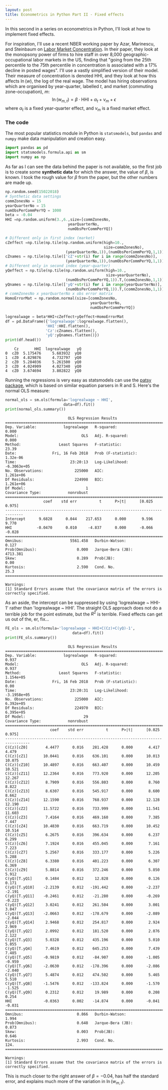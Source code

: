 ```yaml
---
layout: post
title: Econometrics in Python Part II - Fixed effects
---
```



In this second in a series on econometrics in Python, I'll look at how to implement fixed effects.

For inspiration, I'll use a recent NBER working paper by Azar, Marinescu, and Steinbaum on [Labor Market Concentration](http://www.nber.org/papers/w24147). In their paper, they look at the monopsony power of firms to hire staff in over 8,000 geographic-occupational labor markets in the US, finding that "going from the 25th percentile to the 75th percentile in concentration is associated with a 17% decline in posted wages". I'll use a vastly simplified version of their model. Their measure of concentration is denoted $\text{HHI}$, and they look at how this affects $\ln(w)$, the log of the real wage. The model has hiring observations which are organised by year-quarter, labelled $t$, and market (commuting zone-occupation), $m$:
$$
\ln(w_{m,t}) = \beta \cdot\text{HHI}+\alpha_t+\nu_m+\epsilon
$$
where $\alpha_t$ is a fixed year-quarter effect, and $\nu_m$ is a fixed market effect.

### The code
The most popular statistics module in Python is ```statsmodels```, but ```pandas``` and ```numpy``` make data manipulation and creation easy.
```python
import pandas as pd
import statsmodels.formula.api as sm
import numpy as np
```
As far as I can see the data behind the paper is not available, so the first job is to create some **synthetic data** for which the answer, the value of $\beta$, is known. I took the rough value for $\beta$ from the paper, but the other numbers are made up.


```python
np.random.seed(15022018)
# Synthetic data settings
commZonesNo = 15
yearQuarterNo = 15
numObsPerCommPerYQ = 1000
beta = -0.04
HHI =np.random.uniform(3.,6.,size=[commZonesNo,
                            yearQuarterNo,
                            numObsPerCommPerYQ])

# Different only in first index (market)
cZeffect =np.tile(np.tile(np.random.uniform(high=10.,
                                            size=commZonesNo),
                           (yearQuarterNo,1)),(numObsPerCommPerYQ,1,1)).T
cZnames = np.tile(np.tile(['cZ'+str(i) for i in range(commZonesNo)],
                           (yearQuarterNo,1)),(numObsPerCommPerYQ,1,1)).T
# Different only in second index (year-quarter)
yQeffect = np.tile(np.tile(np.random.uniform(high=10.,
                                             size=yearQuarterNo),
                           (numObsPerCommPerYQ,1)).T,(commZonesNo,1,1))
yQnames = np.tile(np.tile(['yQ'+str(i) for i in range(yearQuarterNo)],
                           (numObsPerCommPerYQ,1)).T,(commZonesNo,1,1))
# commZonesNo x yearQuarterNo x obs error matrix
HomoErrorMat = np.random.normal(size=[commZonesNo,
                                      yearQuarterNo,
                                      numObsPerCommPerYQ])

logrealwage = beta*HHI+cZeffect+yQeffect+HomoErrorMat
df = pd.DataFrame({'logrealwage':logrealwage.flatten(),
                  'HHI':HHI.flatten(),
                  'Cz':cZnames.flatten(),
                  'yQ':yQnames.flatten()})
print(df.head())
```

        Cz       HHI  logrealwage   yQ
    0  cZ0  5.175476     5.683932  yQ0
    1  cZ0  4.829876     4.732797  yQ0
    2  cZ0  5.284036     5.261500  yQ0
    3  cZ0  4.024909     4.027340  yQ0
    4  cZ0  3.674694     3.802822  yQ0


Running the regressions is very easy as statsmodels can use the [patsy package](https://patsy.readthedocs.io/en/v0.1.0/overview.html), which is based on similar equation parsers in R and S. Here's the normal OLS measure:
```python
normal_ols = sm.ols(formula='logrealwage ~ HHI',
                          data=df).fit()
print(normal_ols.summary())
```

                                OLS Regression Results                            
    ==============================================================================
    Dep. Variable:            logrealwage   R-squared:                       0.000
    Model:                            OLS   Adj. R-squared:                  0.000
    Method:                 Least Squares   F-statistic:                     23.39
    Date:                Fri, 16 Feb 2018   Prob (F-statistic):           1.32e-06
    Time:                        23:20:13   Log-Likelihood:            -6.3063e+05
    No. Observations:              225000   AIC:                         1.261e+06
    Df Residuals:                  224998   BIC:                         1.261e+06
    Df Model:                           1                                         
    Covariance Type:            nonrobust                                         
    ==============================================================================
                     coef    std err          t      P>|t|      [0.025      0.975]
    ------------------------------------------------------------------------------
    Intercept      9.6828      0.044    217.653      0.000       9.596       9.770
    HHI           -0.0470      0.010     -4.837      0.000      -0.066      -0.028
    ==============================================================================
    Omnibus:                     5561.458   Durbin-Watson:                   0.127
    Prob(Omnibus):                  0.000   Jarque-Bera (JB):             4713.381
    Skew:                           0.289   Prob(JB):                         0.00
    Kurtosis:                       2.590   Cond. No.                         25.3
    ==============================================================================

    Warnings:
    [1] Standard Errors assume that the covariance matrix of the errors is correctly specified.

As an aside, the intercept can be suppressed by using 'logrealwage ~ HHI-1' rather than 'logrealwage ~ HHI'. The straight OLS approach does not do a terrible job for the point estimate, but the $R^2$ is terrible. Fixed effects can get us out of the, er, fix...

```python
FE_ols = sm.ols(formula='logrealwage ~ HHI+C(Cz)+C(yQ)-1',
                              data=df).fit()
print(FE_ols.summary())
```

                                OLS Regression Results                            
    ==============================================================================
    Dep. Variable:            logrealwage   R-squared:                       0.937
    Model:                            OLS   Adj. R-squared:                  0.937
    Method:                 Least Squares   F-statistic:                 1.154e+05
    Date:                Fri, 16 Feb 2018   Prob (F-statistic):               0.00
    Time:                        23:20:31   Log-Likelihood:            -3.1958e+05
    No. Observations:              225000   AIC:                         6.392e+05
    Df Residuals:                  224970   BIC:                         6.395e+05
    Df Model:                          29                                         
    Covariance Type:            nonrobust                                         
    =================================================================================
                        coef    std err          t      P>|t|      [0.025      0.975]
    ---------------------------------------------------------------------------------
    C(Cz)[cZ0]        4.4477      0.016    281.428      0.000       4.417       4.479
    C(Cz)[cZ1]       10.0441      0.016    636.101      0.000      10.013      10.075
    C(Cz)[cZ10]      10.4897      0.016    663.407      0.000      10.459      10.521
    C(Cz)[cZ11]      12.2364      0.016    773.920      0.000      12.205      12.267
    C(Cz)[cZ12]       8.7909      0.016    556.803      0.000       8.760       8.822
    C(Cz)[cZ13]       8.6307      0.016    545.917      0.000       8.600       8.662
    C(Cz)[cZ14]      12.1590      0.016    768.937      0.000      12.128      12.190
    C(Cz)[cZ2]       11.5722      0.016    733.999      0.000      11.541      11.603
    C(Cz)[cZ3]        7.4164      0.016    469.160      0.000       7.385       7.447
    C(Cz)[cZ4]       10.4830      0.016    663.719      0.000      10.452      10.514
    C(Cz)[cZ5]        6.2675      0.016    396.634      0.000       6.237       6.299
    C(Cz)[cZ6]        7.1924      0.016    455.045      0.000       7.161       7.223
    C(Cz)[cZ7]        5.2567      0.016    333.177      0.000       5.226       5.288
    C(Cz)[cZ8]        6.3380      0.016    401.223      0.000       6.307       6.369
    C(Cz)[cZ9]        5.8814      0.016    372.246      0.000       5.850       5.912
    C(yQ)[T.yQ1]      0.1484      0.012     12.828      0.000       0.126       0.171
    C(yQ)[T.yQ10]    -2.2139      0.012   -191.442      0.000      -2.237      -2.191
    C(yQ)[T.yQ11]    -0.2461      0.012    -21.280      0.000      -0.269      -0.223
    C(yQ)[T.yQ12]     3.0241      0.012    261.504      0.000       3.001       3.047
    C(yQ)[T.yQ13]    -2.0663      0.012   -178.679      0.000      -2.089      -2.044
    C(yQ)[T.yQ14]     2.9468      0.012    254.817      0.000       2.924       2.969
    C(yQ)[T.yQ2]      2.0992      0.012    181.520      0.000       2.076       2.122
    C(yQ)[T.yQ3]      5.0328      0.012    435.196      0.000       5.010       5.055
    C(yQ)[T.yQ4]      7.4619      0.012    645.253      0.000       7.439       7.485
    C(yQ)[T.yQ5]     -0.9819      0.012    -84.907      0.000      -1.005      -0.959
    C(yQ)[T.yQ6]     -2.0630      0.012   -178.396      0.000      -2.086      -2.040
    C(yQ)[T.yQ7]      5.4874      0.012    474.502      0.000       5.465       5.510
    C(yQ)[T.yQ8]     -1.5476      0.012   -133.824      0.000      -1.570      -1.525
    C(yQ)[T.yQ9]      0.2312      0.012     19.989      0.000       0.208       0.254
    HHI              -0.0363      0.002    -14.874      0.000      -0.041      -0.031
    ==============================================================================
    Omnibus:                        0.866   Durbin-Watson:                   1.994
    Prob(Omnibus):                  0.648   Jarque-Bera (JB):                0.873
    Skew:                           0.003   Prob(JB):                        0.646
    Kurtosis:                       2.993   Cond. No.                         124.
    ==============================================================================

    Warnings:
    [1] Standard Errors assume that the covariance matrix of the errors is correctly specified.


This is much closer to the right answer of $\beta=-0.04$, has half the standard error, and explains much more of the variation in $\ln(w_{m,t})$.
